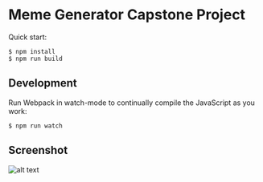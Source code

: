 # Meme Generator Capstone Project

Quick start:

```
$ npm install
$ npm run build
````

## Development

Run Webpack in watch-mode to continually compile the JavaScript as you work:

```
$ npm run watch
```
## Screenshot
![alt text](../Portfolio/source/images/meme_generator.png "Screenshot of react project")
